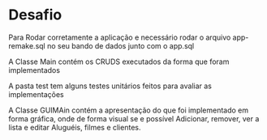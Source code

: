# Desafio

Para Rodar corretamente a aplicação e necessário rodar o arquivo app-remake.sql no seu bando de dados junto com o app.sql

A Classe Main contém os CRUDS executados da forma que foram implementados

A pasta test tem alguns testes unitários feitos para avaliar as implementações

A Classe GUIMAin contém a apresentação do que foi implementado em forma gráfica, onde de forma visual se e possível
Adicionar, remover, ver a lista e editar Aluguéis, filmes e clientes.